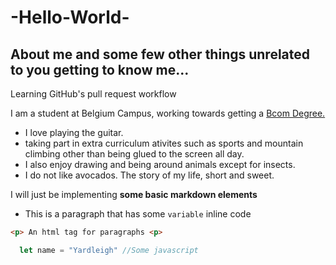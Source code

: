 # -Hello-World-
## About me and some few other things unrelated to you getting to know me...
Learning GitHub's pull request workflow

I am a student at Belgium Campus, working towards getting a [Bcom Degree.](https://www.belgiumcampus.ac.za/bachelor-of-computing)

- I love playing the guitar.
- taking part in extra curriculum ativites such as sports and mountain climbing other than being glued to the screen all day.
- I also enjoy drawing and being around animals except for insects.
- I do not like avocados. The story of my life, short and sweet.

I will just be implementing **some basic markdown elements**

- This is a paragraph that has some `variable` inline code

```html
<p> An html tag for paragraphs <p>
```
  
```javascript
  let name = "Yardleigh" //Some javascript
```
